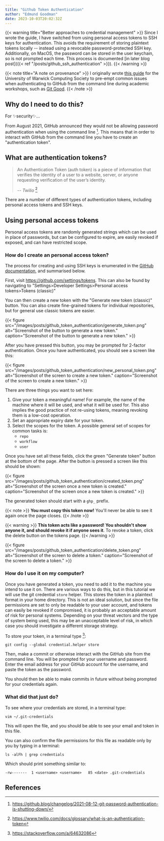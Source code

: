```yaml
---
title: "Github Token Authentication"
author: "Edmund Goodman"
date: 2023-10-03T20:02:32Z
---
```


{{< warning title="Better approaches to credential management" >}}
Since I wrote the guide, I have switched from using personal access tokens to
SSH keys for authentication. This avoids the requirement of storing plaintext
tokens locally -- instead using a revocable password-protected SSH key.
Additionally, on MacOS, the password can be stored in the user keychain, so is
not prompted each time. This process is documented
[in later blog post]({{< ref "/posts/github_ssh_authentication" >}}).
{{< /warning >}}

{{< note title="A note on provenance" >}}
I originally wrote [this guide](https://uwcs.co.uk/resources/github-token-authentication/) for the University of Warwick Computing Society to pre-empt common issues when authenticating to GitHub from the command line during academic workshops, such as [Git Good](https://uwcs.co.uk/resources/git-good/).
{{< /note >}}

## Why do I need to do this?

For ✨security✨...

<!--more-->

From August 2021, GitHub announced they would not be allowing password
authentication when using the command line [^1]. This means that in order to
interact with GitHub from the command line you have to create an "authentication
token".

## What are authentication tokens?

> An Authentication Token (auth token) is a piece of information that verifies the
> identity of a user to a website, server, or anyone requesting verification of the
> user’s identity.
>
> -- *Twilio* [^2]

There are a number of different types of authentication tokens, including personal access tokens and SSH keys.

## Using personal access tokens

Personal access tokens are randomly generated strings which can be used in
place of passwords, but can be configured to expire, are easily revoked if
exposed, and can have restricted scope.

### How do I create an personal access token?

The process for creating and using SSH keys is enumerated in the [GitHub documentation](https://docs.github.com/en/authentication/keeping-your-account-and-data-secure/managing-your-personal-access-tokens#creating-a-personal-access-token-classic),
and summarised below.

First, visit <https://github.com/settings/tokens>. This can also be found by navigating
to "Settings>Developer Settings>Personal access tokens>Tokens (classic)"

You can then create a new token with the "Generate new token (classic)" button. You can
also create fine-grained tokens for individual repositories, but for general use classic
tokens are easier.

{{< figure
    src="/images/posts/github_token_authentication/generate_token.png"
    alt="Screenshot of the button to generate a new token."
    caption="Screenshot of the button to generate a new token." >}}

After you have pressed this button, you may be prompted for 2-factor authentication.
Once you have authenticated, you should see a screen like this:

{{< figure
    src="/images/posts/github_token_authentication/new_personal_token.png"
    alt="Screenshot of the screen to create a new token."
    caption="Screenshot of the screen to create a new token." >}}

There are three things you want to set here:

1) Give your token a meaningful name! For example, the name of the machine where
   it will be used, and what it will be used for. This also implies the good
   practice of not re-using tokens, meaning revoking them is a low-cost operation.
2) Set an appropriate expiry date for your token.
3) Select the scopes for the token. A possible general set of scopes for common tasks is:
   - `repo`
   - `workflow`
   - `user`

Once you have set all these fields, click the green "Generate token" button at the
bottom of the page. After the button is pressed a screen like this should be shown:

{{< figure
    src="/images/posts/github_token_authentication/created_token.png"
    alt="Screenshot of the screen once a new token is created."
    caption="Screenshot of the screen once a new token is created." >}}

The generated token should start with a `ghp_` prefix.

{{< note >}}
**You must copy this token now!** You'll never be able to see it again once the page closes.
{{< /note >}}

{{< warning >}}
**This token acts like a password! You shouldn't show anyone it, and should revoke
it if anyone sees it**. To revoke a token, click the delete button on the tokens page.
{{< /warning >}}

{{< figure
    src="/images/posts/github_token_authentication/delete_token.png"
    alt="Screenshot of the screen to delete a token."
    caption="Screenshot of the screen to delete a token." >}}


### How do I use it on my computer?

Once you have generated a token, you need to add it to the machine you intend to use it
on. There are various ways to do this, but in this tutorial we will use the git credential
`store` helper. This stores the token in a plaintext format in your home directory.
This is not an ideal solution, but since the file permissions are set to only be
readable to your user account, and tokens can easily be revoked if compromised, it is
probably an acceptable amount of risk for personal systems. Depending on your threat
vectors and the type of system being used, this may be an unacceptable level of risk,
in which case you should investigate a different storage strategy.

To store your token, in a terminal type [^3]:

```bash{linenos=false}
git config --global credential.helper store
```

Then, make a commit or otherwise interact with the GitHub site from the command line.
You will be prompted for your username and password. Enter the email address for your
GitHub account for the username, and paste the token as the password.

You should then be able to make commits in future without being prompted for your
credentials again.

### What did that just do?

To see where your credentials are stored, in a terminal type:

```bash{linenos=false}
vim ~/.git-credentials
```

This will open the file, and you should be able to see your email and token in this file.

You can also confirm the file permissions for this file as readable only by you by
typing in a terminal:

```bash{linenos=false}
ls -alFh | grep credentials
```

Which should print something similar to:

```text{linenos=false}
-rw-------  1 <username> <username>   85 <date> .git-credentials
```

## References

[^1]: <https://github.blog/changelog/2021-08-12-git-password-authentication-is-shutting-down/>
[^2]: <https://www.twilio.com/docs/glossary/what-is-an-authentication-token>
[^3]: <https://stackoverflow.com/a/64632086>
